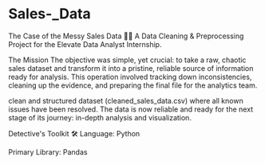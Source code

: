 # Sales-_Data
The Case of the Messy Sales Data 🕵️‍♂️
A Data Cleaning & Preprocessing Project for the Elevate Data Analyst Internship.

The Mission
The objective was simple, yet crucial: to take a raw, chaotic sales dataset and transform it into a pristine, reliable source of information ready for analysis. This operation involved tracking down inconsistencies, cleaning up the evidence, and preparing the final file for the analytics team.

clean and structured dataset (cleaned_sales_data.csv) where all known issues have been resolved. The data is now reliable and ready for the next stage of its journey: in-depth analysis and visualization.

Detective's Toolkit 🛠️
Language: Python

Primary Library: Pandas 
